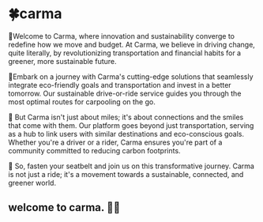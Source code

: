 # 🍀carma 

💚Welcome to Carma, where innovation and sustainability converge to redefine how we move and budget. At Carma, we believe in driving change, quite literally, by revolutionizing transportation and financial habits for a greener, more sustainable future. 

💚Embark  on a journey with Carma's cutting-edge solutions that seamlessly integrate eco-friendly goals and transportation and invest in a better tomorrow. Our sustainable drive-or-ride service guides you through the most optimal routes for carpooling on the go.

💚 But Carma isn't just about miles; it's about connections and the smiles that come with them. Our platform goes beyond just transportation, serving as a hub to link users with similar destinations and eco-conscious goals. Whether you're a driver or a rider, Carma ensures you're part of a community committed to reducing carbon footprints.

💚 So, fasten your seatbelt and join us on this transformative journey. Carma is not just a ride; it's a movement towards a sustainable, connected, and greener world. 

## welcome to carma. 🐸🧩
